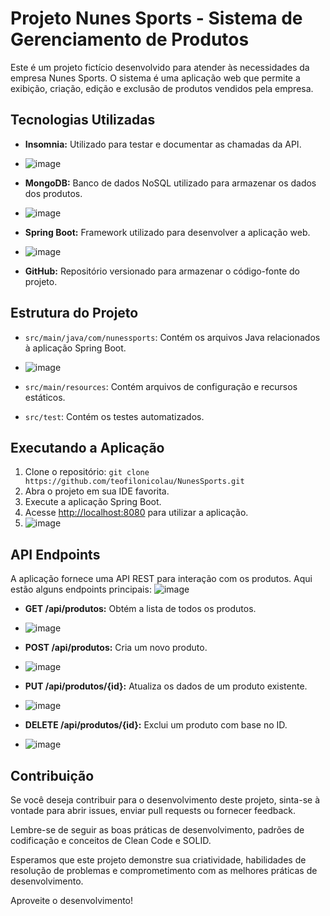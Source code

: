 # Projeto Nunes Sports - Sistema de Gerenciamento de Produtos

Este é um projeto fictício desenvolvido para atender às necessidades da empresa Nunes Sports. O sistema é uma aplicação web que permite a exibição, criação, edição e exclusão de produtos vendidos pela empresa.

## Tecnologias Utilizadas
- **Insomnia:** Utilizado para testar e documentar as chamadas da API.
- ![image](https://github.com/teofilonicolau/nunes_sports_spring_boot/assets/97030160/f36e0786-fccf-4eca-8274-3bbf817f1e91)

- **MongoDB:** Banco de dados NoSQL utilizado para armazenar os dados dos produtos.
- ![image](https://github.com/teofilonicolau/nunes_sports_spring_boot/assets/97030160/e93e82fb-63dd-40c2-8f78-681ba038c342)

- **Spring Boot:** Framework utilizado para desenvolver a aplicação web.
- ![image](https://github.com/teofilonicolau/nunes_sports_spring_boot/assets/97030160/a0b46380-ca79-4b92-886f-933bd13cddbd)

- **GitHub:** Repositório versionado para armazenar o código-fonte do projeto.

## Estrutura do Projeto
- `src/main/java/com/nunessports`: Contém os arquivos Java relacionados à aplicação Spring Boot.
- ![image](https://github.com/teofilonicolau/nunes_sports_spring_boot/assets/97030160/0fb477b5-79dd-4d0c-82ec-51ebb7a912b9)

- `src/main/resources`: Contém arquivos de configuração e recursos estáticos.
- `src/test`: Contém os testes automatizados.

## Executando a Aplicação
1. Clone o repositório: `git clone https://github.com/teofilonicolau/NunesSports.git`
2. Abra o projeto em sua IDE favorita.
3. Execute a aplicação Spring Boot.
4. Acesse [http://localhost:8080](http://localhost:8080) para utilizar a aplicação.
5. ![image](https://github.com/teofilonicolau/nunes_sports_spring_boot/assets/97030160/d5d431d3-acdc-42ff-bc02-6dc6a889f604)


## API Endpoints
A aplicação fornece uma API REST para interação com os produtos. Aqui estão alguns endpoints principais:
![image](https://github.com/teofilonicolau/nunes_sports_spring_boot/assets/97030160/f3858331-83c9-44e5-83df-fdfb14333471)




- **GET /api/produtos:** Obtém a lista de todos os produtos.
- ![image](https://github.com/teofilonicolau/nunes_sports_spring_boot/assets/97030160/5278a39d-791c-48d6-8077-444d001037b2)

- **POST /api/produtos:** Cria um novo produto.
- ![image](https://github.com/teofilonicolau/nunes_sports_spring_boot/assets/97030160/daa3a112-590d-4bfa-9174-b4cdb4da5c23)

- **PUT /api/produtos/{id}:** Atualiza os dados de um produto existente.
- ![image](https://github.com/teofilonicolau/nunes_sports_spring_boot/assets/97030160/29419127-a2c7-4f36-9aca-e6b9a6b5ca8f)

- **DELETE /api/produtos/{id}:** Exclui um produto com base no ID.
- ![image](https://github.com/teofilonicolau/nunes_sports_spring_boot/assets/97030160/751a16e9-ee6e-4f84-8d7c-e1a5ba415283)


## Contribuição
Se você deseja contribuir para o desenvolvimento deste projeto, sinta-se à vontade para abrir issues, enviar pull requests ou fornecer feedback.

Lembre-se de seguir as boas práticas de desenvolvimento, padrões de codificação e conceitos de Clean Code e SOLID.

Esperamos que este projeto demonstre sua criatividade, habilidades de resolução de problemas e comprometimento com as melhores práticas de desenvolvimento.

Aproveite o desenvolvimento!
